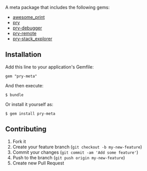 A meta package that includes the following gems:

* [awesome_print](https://github.com/michaeldv/awesome_print)
* [pry](https://github.com/pry/pry)
* [pry-debugger](https://github.com/nixme/pry-debugger)
* [pry-remote](https://github.com/Mon-Ouie/pry-remote)
* [pry-stack_explorer](https://github.com/pry/pry-stack_explorer)

## Installation

Add this line to your application's Gemfile:

    gem "pry-meta"

And then execute:

    $ bundle

Or install it yourself as:

    $ gem install pry-meta

## Contributing

1. Fork it
2. Create your feature branch (`git checkout -b my-new-feature`)
3. Commit your changes (`git commit -am 'Add some feature'`)
4. Push to the branch (`git push origin my-new-feature`)
5. Create new Pull Request
